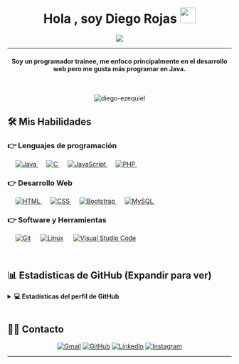 
<h1 align="center">Hola , soy Diego Rojas <img src="https://media.giphy.com/media/hvRJCLFzcasrR4ia7z/giphy.gif" width="35"></h1>
<p align="center">
  <a href="https://github.com/DenverCoder1/readme-typing-svg"><img src="https://readme-typing-svg.herokuapp.com?lines=Estudiante+Ing.+en+Sistemas;Técnico+Informático;Desarrollador+Full+Stack;Desarrollador+Java;Siempre%20aprendiendo%20cosas%20nuevas&center=true&width=500&height=50"></a>
</p>
<hr/>
<h4 align="center">Soy un programador trainee, me enfoco principalmente en el desarrollo web pero me gusta más programar en Java. </h4>
<br>
<p align="center"> <img src="https://komarev.com/ghpvc/?username=diego-ezequiel8&label=Profile%20views&color=0e75b6&style=plastic" alt="diego-ezequiel" /> </p>

## 🛠️ Mis Habilidades

### 👉 Lenguajes de programación

<p align="left"> 
  &emsp;
  <a href="https://www.java.com" target="_blank"> 
    <img alt="Java" src="https://img.shields.io/badge/Java-%23007396.svg?logo=java&logoColor=white">
  </a>
  &emsp; 
  <a href="https://www.cprogramming.com/" target="_blank"> 
    <img alt="C" src="https://img.shields.io/badge/C%20-%232370ED.svg?logo=c&logoColor=white">
  </a> 
  &emsp;
  <a href="https://developer.mozilla.org/en-US/docs/Web/JavaScript" target="_blank"> 
     <img alt="JavaScript" src="https://img.shields.io/badge/JavaScript%20-%23F7DF1E.svg?logo=javascript&logoColor=black">
   </a>
  &emsp;
  <a href="https://www.php.net/">
    <img alt="PHP" src="https://img.shields.io/badge/PHP-%23777BB4.svg?logo=php&logoColor=white"/>
  </a>
  &emsp;
</p>

### 👉 Desarrollo Web
<p align="left"> 
  &emsp; 
  <a href="https://www.w3.org/html/" target="_blank"> 
   <img alt="HTML" src="https://img.shields.io/badge/HTML5%20-%23E34F26.svg?logo=html5&logoColor=white">
  </a>   
  &emsp;
  <a href="https://www.w3schools.com/css/" target="_blank">
    <img alt="CSS" src="https://img.shields.io/badge/CSS%20-%231572B6.svg?logo=css3&logoColor=white">
  </a> 
   &emsp;
  <a href="https://getbootstrap.com" target="_blank"> 
    <img alt="Bootstrap" src="https://img.shields.io/badge/Bootstrap-%23563D7C.svg?style=flat&logo=bootstrap&logoColor=white"/>
  </a>
   &emsp;
  <a href="https://www.mysql.com/">
     <img alt="MySQL" src="https://img.shields.io/badge/MySQL-%2300f.svg?style=flat&llogo=mysql&logoColor=white">
  </a>
   &emsp;
</p>
  
 ### 👉 Software y Herramientas
 
<p>
  &emsp;
    <a href="#"><img alt="Git" src="https://img.shields.io/badge/Git%20-%23F05033.svg?logo=git&logoColor=white"></a>
  &emsp;
    <a href="#"><img alt="Linux" src="https://img.shields.io/badge/Linux-FCC624?style=flat&logo=linux&logoColor=black"></a>
  &emsp;
    <a href="#"><img alt="Visual Studio Code" src="https://img.shields.io/badge/Visual%20Studio%20Code-0078d7.svg?logo=visual-studio-code&logoColor=white"></a>
  &emsp;
</p>

<br/>

## 📊 Estadisticas de GitHub (Expandir para ver) 


<details> 
  <summary><b>💻 Estadísticas del perfil de GitHub </b></summary>
  <br/>
  <p align="center">
    <a href="https://github.com/anuraghazra/github-readme-stats"><img alt="Estadisticas de GitHub de Diego" src="https://github-readme-stats.vercel.app/api?username=diego-ezequiel&show_icons=true&count_private=true&theme=algolia" height="192px"/></a>
<br/>
  &nbsp;
	  <img src="https://github-readme-stats.vercel.app/api/top-langs?username=diego-ezequiel&show_icons=true&locale=en&layout=compact&theme=algolia" alt="diego-ezequiel" height="192px"/>
  <br/>
  <b>Nota:</b> Los lenguajes Top son solo una métrica de uso del lenguaje en mis códigos públicos, no reflejan mi habilidad ni experiencia.
  </p>
</details>

<br/>

## 🙋‍♀️ Contacto
<p align="center">
	<a href="mailto:diego.rojas2001@hotmail.com"><img src="https://img.icons8.com/bubbles/50/000000/gmail.png" alt="Gmail"/></a>
	<a href="https://github.com/diego-ezequiel"><img src="https://img.icons8.com/bubbles/50/000000/github.png" alt="GitHub"/></a>
	<a href="https://linkedin.com/in/diego-ezequiel-rojas-62a74821b/"><img src="https://img.icons8.com/bubbles/50/000000/linkedin.png" alt="LinkedIn"/></a>
	<a href="https://www.instagram.com/diegorojasok/"><img src="https://img.icons8.com/bubbles/50/000000/instagram.png" alt="Instagram"/></a>
	
</p>

<hr/>
